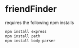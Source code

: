 # friendFinder
requires the following npm installs

```javascript
npm install express
npm install path
npm install body-parser
```
